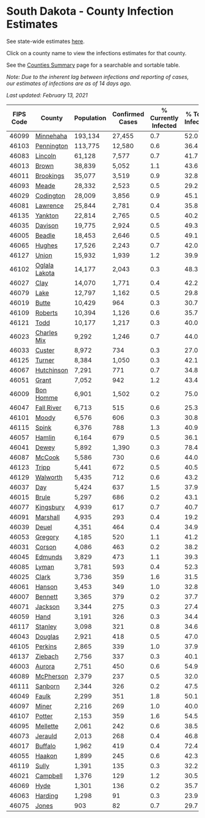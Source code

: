 # South Dakota - County Infection Estimates

See state-wide estimates [here](/infections/us-sd).

Click on a county name to view the infections estimates for that county.

See the [Counties Summary](/infections/summary-counties) page for a searchable and sortable table.

*Note: Due to the inherent lag between infections and reporting of cases, our estimates of infections are as of 14 days ago.*

*Last updated: February 13, 2021*

|   FIPS Code |                         County |   Population |   Confirmed Cases |   % Currently Infected |   % Total Infected |
|-------------|--------------------------------|--------------|-------------------|------------------------|--------------------|
|       46099 |         [Minnehaha](minnehaha) |      193,134 |            27,455 |                    0.7 |               52.0 |
|       46103 |       [Pennington](pennington) |      113,775 |            12,580 |                    0.6 |               36.4 |
|       46083 |             [Lincoln](lincoln) |       61,128 |             7,577 |                    0.7 |               41.7 |
|       46013 |                 [Brown](brown) |       38,839 |             5,052 |                    1.1 |               43.6 |
|       46011 |         [Brookings](brookings) |       35,077 |             3,519 |                    0.9 |               32.8 |
|       46093 |                 [Meade](meade) |       28,332 |             2,523 |                    0.5 |               29.2 |
|       46029 |         [Codington](codington) |       28,009 |             3,856 |                    0.9 |               45.1 |
|       46081 |           [Lawrence](lawrence) |       25,844 |             2,781 |                    0.4 |               35.8 |
|       46135 |             [Yankton](yankton) |       22,814 |             2,765 |                    0.5 |               40.2 |
|       46035 |             [Davison](davison) |       19,775 |             2,924 |                    0.5 |               49.3 |
|       46005 |               [Beadle](beadle) |       18,453 |             2,646 |                    0.5 |               49.1 |
|       46065 |               [Hughes](hughes) |       17,526 |             2,243 |                    0.7 |               42.0 |
|       46127 |                 [Union](union) |       15,932 |             1,939 |                    1.2 |               39.9 |
|       46102 | [Oglala Lakota](oglala-lakota) |       14,177 |             2,043 |                    0.3 |               48.3 |
|       46027 |                   [Clay](clay) |       14,070 |             1,771 |                    0.4 |               42.2 |
|       46079 |                   [Lake](lake) |       12,797 |             1,162 |                    0.5 |               29.8 |
|       46019 |                 [Butte](butte) |       10,429 |               964 |                    0.3 |               30.7 |
|       46109 |             [Roberts](roberts) |       10,394 |             1,126 |                    0.6 |               35.7 |
|       46121 |                   [Todd](todd) |       10,177 |             1,217 |                    0.3 |               40.0 |
|       46023 |     [Charles Mix](charles-mix) |        9,292 |             1,246 |                    0.7 |               44.0 |
|       46033 |               [Custer](custer) |        8,972 |               734 |                    0.3 |               27.0 |
|       46125 |               [Turner](turner) |        8,384 |             1,050 |                    0.3 |               42.1 |
|       46067 |       [Hutchinson](hutchinson) |        7,291 |               771 |                    0.7 |               34.8 |
|       46051 |                 [Grant](grant) |        7,052 |               942 |                    1.2 |               43.4 |
|       46009 |         [Bon Homme](bon-homme) |        6,901 |             1,502 |                    0.2 |               75.0 |
|       46047 |       [Fall River](fall-river) |        6,713 |               515 |                    0.6 |               25.3 |
|       46101 |                 [Moody](moody) |        6,576 |               606 |                    0.3 |               30.8 |
|       46115 |                 [Spink](spink) |        6,376 |               788 |                    1.3 |               40.9 |
|       46057 |               [Hamlin](hamlin) |        6,164 |               679 |                    0.5 |               36.1 |
|       46041 |                 [Dewey](dewey) |        5,892 |             1,390 |                    0.3 |               78.4 |
|       46087 |               [McCook](mccook) |        5,586 |               730 |                    0.6 |               44.0 |
|       46123 |                 [Tripp](tripp) |        5,441 |               672 |                    0.5 |               40.5 |
|       46129 |           [Walworth](walworth) |        5,435 |               712 |                    0.6 |               43.2 |
|       46037 |                     [Day](day) |        5,424 |               637 |                    1.5 |               37.9 |
|       46015 |                 [Brule](brule) |        5,297 |               686 |                    0.2 |               43.1 |
|       46077 |         [Kingsbury](kingsbury) |        4,939 |               617 |                    0.7 |               40.7 |
|       46091 |           [Marshall](marshall) |        4,935 |               293 |                    0.4 |               19.2 |
|       46039 |                 [Deuel](deuel) |        4,351 |               464 |                    0.4 |               34.9 |
|       46053 |             [Gregory](gregory) |        4,185 |               520 |                    1.1 |               41.2 |
|       46031 |               [Corson](corson) |        4,086 |               463 |                    0.2 |               38.2 |
|       46045 |             [Edmunds](edmunds) |        3,829 |               473 |                    1.1 |               39.3 |
|       46085 |                 [Lyman](lyman) |        3,781 |               593 |                    0.4 |               52.3 |
|       46025 |                 [Clark](clark) |        3,736 |               359 |                    1.6 |               31.5 |
|       46061 |               [Hanson](hanson) |        3,453 |               349 |                    1.0 |               32.8 |
|       46007 |             [Bennett](bennett) |        3,365 |               379 |                    0.2 |               37.7 |
|       46071 |             [Jackson](jackson) |        3,344 |               275 |                    0.3 |               27.4 |
|       46059 |                   [Hand](hand) |        3,191 |               326 |                    0.3 |               34.4 |
|       46117 |             [Stanley](stanley) |        3,098 |               321 |                    0.8 |               34.6 |
|       46043 |             [Douglas](douglas) |        2,921 |               418 |                    0.5 |               47.0 |
|       46105 |             [Perkins](perkins) |        2,865 |               339 |                    1.0 |               37.9 |
|       46137 |             [Ziebach](ziebach) |        2,756 |               337 |                    0.3 |               40.1 |
|       46003 |               [Aurora](aurora) |        2,751 |               450 |                    0.6 |               54.9 |
|       46089 |         [McPherson](mcpherson) |        2,379 |               237 |                    0.5 |               32.0 |
|       46111 |             [Sanborn](sanborn) |        2,344 |               326 |                    0.2 |               47.5 |
|       46049 |                 [Faulk](faulk) |        2,299 |               351 |                    1.8 |               50.1 |
|       46097 |                 [Miner](miner) |        2,216 |               269 |                    1.0 |               40.0 |
|       46107 |               [Potter](potter) |        2,153 |               359 |                    1.6 |               54.5 |
|       46095 |           [Mellette](mellette) |        2,061 |               242 |                    0.6 |               38.5 |
|       46073 |             [Jerauld](jerauld) |        2,013 |               268 |                    0.4 |               46.8 |
|       46017 |             [Buffalo](buffalo) |        1,962 |               419 |                    0.4 |               72.4 |
|       46055 |               [Haakon](haakon) |        1,899 |               245 |                    0.6 |               42.3 |
|       46119 |                 [Sully](sully) |        1,391 |               135 |                    0.3 |               32.2 |
|       46021 |           [Campbell](campbell) |        1,376 |               129 |                    1.2 |               30.5 |
|       46069 |                   [Hyde](hyde) |        1,301 |               136 |                    0.2 |               35.7 |
|       46063 |             [Harding](harding) |        1,298 |                91 |                    0.3 |               23.9 |
|       46075 |                 [Jones](jones) |          903 |                82 |                    0.7 |               29.7 |